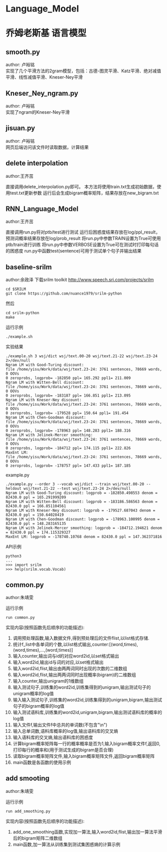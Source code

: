 # Language_Model
# 乔姆老斯基 语言模型



## smooth.py
author: 卢裕铭  
实现了几个平滑方法的2gram模型，包括：古德-图灵平滑、Katz平滑、绝对减值平滑、线性减值平滑、Kneser-Ney平滑

## Kneser_Ney_ngram.py
author: 卢裕铭  
实现了ngram的Kneser-Ney平滑

## jisuan.py
author: 卢裕铭  
网页后端访问该文件时读取数据，计算结果

## delete interpolation
author:王齐茁
  
直接调用delete_interpolation.py即可。
本方法将使用train.txt生成初始数据，使用test.txt更新参数
运行后会生成bigram概率矩阵，结果存放在new_bigram.txt


## RNN_Language_Model
author:王齐茁
  
直接调用run.py将对ptb/test进行测试
运行后困惑度结果存放在log/ppl_result，预测词概率结果存放在log/prob_result
将run.py中参数TRAIN设置为True可使用ptb/train进行训练
将run.py中参数VERBOSE设置为True可在测试时打印每句话的困惑度
run.py中函数test(sentence)可用于测试单个句子并输出结果


## baseline-srilm
author:余政泽
下载srilm toolkit http://www.speech.sri.com/projects/srilm

 ```
 cd $SRILM
 git clone https://github.com/nuance1979/srilm-python
 ```
 然后
 ```
 cd srilm-python
make
```
运行示例
```
./example.sh
```
实验结果
```
./example.sh 3 wsj/dict wsj/text.00-20 wsj/text.21-22 wsj/text.23-24 2>/dev/null
Ngram LM with Good-Turing discount:
file /home/yisu/Work/data/wsj/text.23-24: 3761 sentences, 78669 words, 0 OOVs
0 zeroprobs, logprob= -182850 ppl= 165.292 ppl1= 211.009
Ngram LM with Witten-Bell discount:
file /home/yisu/Work/data/wsj/text.23-24: 3761 sentences, 78669 words, 0 OOVs
0 zeroprobs, logprob= -183187 ppl= 166.851 ppl1= 213.095
Ngram LM with Kneser-Ney discount:
file /home/yisu/Work/data/wsj/text.23-24: 3761 sentences, 78669 words, 0 OOVs
0 zeroprobs, logprob= -179528 ppl= 150.64 ppl1= 191.454
Ngram LM with Chen-Goodman discount:
file /home/yisu/Work/data/wsj/text.23-24: 3761 sentences, 78669 words, 0 OOVs
0 zeroprobs, logprob= -178963 ppl= 148.283 ppl1= 188.316
Ngram LM with Jelinek-Mercer smoothing:
file /home/yisu/Work/data/wsj/text.23-24: 3761 sentences, 78669 words, 0 OOVs
0 zeroprobs, logprob= -184712 ppl= 174.115 ppl1= 222.826
MaxEnt LM:
file /home/yisu/Work/data/wsj/text.23-24: 3761 sentences, 78669 words, 0 OOVs
0 zeroprobs, logprob= -178757 ppl= 147.433 ppl1= 187.185
```
example.py
```
./example.py --order 3 --vocab wsj/dict --train wsj/text.00-20 --heldout wsj/text.21-22 --test wsj/text.23-24 2>/dev/null
Ngram LM with Good-Turing discount: logprob = -182850.498553 denom = 82430.0 ppl = 165.291999209
Ngram LM with Witten-Bell discount: logprob = -183186.586563 denom = 82430.0 ppl = 166.851104561
Ngram LM with Kneser-Ney discount: logprob = -179527.687043 denom = 82430.0 ppl = 150.64028419
Ngram LM with Chen-Goodman discount: logprob = -178963.100995 denom = 82430.0 ppl = 148.283165135
Ngram LM with Jelinek-Mercer smoothing: logprob = -184712.194621 denom = 82430.0 ppl = 174.115329327
MaxEnt LM: logprob = -178740.10768 denom = 82430.0 ppl = 147.362371816
```

API示例
```
python3
...
>>> import srilm
>>> help(srilm.vocab.Vocab)
```



## common.py

author:朱靖雯

运行示例
```
run common.py
```

实现内容(按照函数先后顺序的功能描述):

1. 调用预处理函数,输入数据文件,得到预处理后的文件flist,以list格式存储.
2. 统计f_list中各单词的个数,以list格式输出,counter:[(word,times),(word,times),...,(word,times)]
3. 输入counter,输出词与id的对应word2id,以set格式输出
4. 输入word2id,输出id与词的对应,以set格式输出
5. 输入word2id,flist,输出由两两词同时出现的次数的二维数组
6. 输入word2id,flist,输出两两词同时出现概率(bigram)的二维数组
7. 输入counter,输出unigram的1维数组
8. 输入测试句子,训练集的word2id,训练集得到的unigram,输出测试句子的unigram概率的log值
9. 输入输入测试句子,训练集的word2id,训练集得到的unigram,bigram,输出测试句子的bigram概率的log值
10. 输入测试语料库,训练集的word2id,unigram,bigram,输出测试语料库的概率的log值
11. 输入文件f,输出文件f中总共的单词数(不包含"\n")
12. 输入总单词数,语料库概率的log值,输出语料库的交叉熵
13. 输入语料库的交叉熵,输出语料库的困惑度
14. 计算bigram概率矩阵每一行的概率概率是否为1,输入bigram概率文件f,返回0,打印每行的概率和(用于测试生成的bigram是否合理)
15. 读取bigram概率矩阵文件,输入bigram概率矩阵文件,返回bigram概率矩阵
16. main函数是各函数的使用示例



## add smooting

author:朱靖雯

运行示例
```
run add_smoothing.py
```


实现内容(按照函数先后顺序的功能描述):

1. add_one_smoothing函数,实现加一算法,输入word2id,flist,输出加一算法平滑后的bigram矩阵二维数组
2. main函数,加一算法从训练集到测试集困惑熵的计算示例
